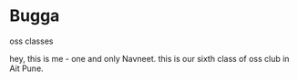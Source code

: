 # Bugga
oss classes

hey, this is me - one and only Navneet. 
this is our sixth class of oss club in Ait Pune.